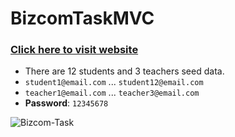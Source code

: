 # BizcomTaskMVC

### [Click here to visit website](http://bizcomtask-mvc.azurewebsites.net)

- There are 12 students and 3 teachers seed data.
- `student1@email.com` ... `student12@email.com`
- `teacher1@email.com` ... `teacher3@email.com`
- **Password**: `12345678`

![Bizcom-Task](https://github.com/Ogabek-Kholmirzaev/BizcomTaskMVC/assets/105154244/5576b514-0c47-491b-b98b-6795941efe4b)
